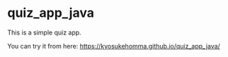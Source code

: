 # quiz_app_java
This is a simple quiz app.

You can try it from here: https://kyosukehomma.github.io/quiz_app_java/
